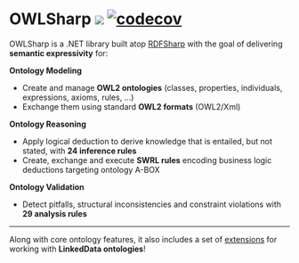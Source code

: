 # OWLSharp <a href="https://www.nuget.org/packages/OWLSharp"><img src="https://img.shields.io/nuget/dt/OWLSharp?style=flat&color=abcdef&logo=nuget&label=downloads"/></a> [![codecov](https://codecov.io/gh/mdesalvo/OWLSharp/graph/badge.svg?token=s7ifp1Uf6D)](https://codecov.io/gh/mdesalvo/OWLSharp)

OWLSharp is a .NET library built atop <a href="https://github.com/mdesalvo/RDFSharp">RDFSharp</a> with the goal of delivering **semantic expressivity** for:

<b>Ontology Modeling</b>
<ul>
    <li>Create and manage <b>OWL2 ontologies</b> (classes, properties, individuals, expressions, axioms, rules, ...)</li>
    <li>Exchange them using standard <b>OWL2 formats</b> (OWL2/Xml)</li>
</ul>

<b>Ontology Reasoning</b>
<ul>
    <li>Apply logical deduction to derive knowledge that is entailed, but not stated, with <b>24 inference rules</b></li>
    <li>Create, exchange and execute <b>SWRL rules</b> encoding business logic deductions targeting ontology A-BOX</li>
</ul>

<b>Ontology Validation</b>
<ul>
    <li>Detect pitfalls, structural inconsistencies and constraint violations with <b>29 analysis rules</b></li>
</ul>
<hr />

Along with core ontology features, it also includes a set of <a href="https://github.com/mdesalvo/OWLSharp.Extensions">extensions</a> for working with <b>LinkedData ontologies</b>!
